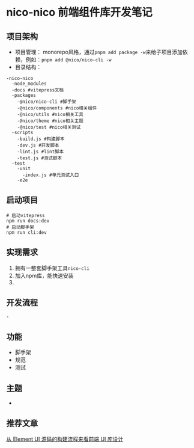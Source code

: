 # nico-nico 前端组件库开发笔记

## 项目架构
- 项目管理：
monorepo风格，通过`pnpm add package -w`来给子项目添加依赖，例如：`pnpm add @nico/nico-cli -w`
- 目录结构：
```#
-nico-nico
  -node_modules
  -docs #vitepress文档
  -packages
    -@nico/nico-cli #脚手架
    -@nico/components #nico相关组件
    -@nico/utils #nico相关工具
    -@nico/theme #nico相关主题
    -@nico/test #nico相关测试
  -scripts
    -build.js #构建脚本
    -dev.js #开发脚本
    -lint.js #lint脚本
    -test.js #测试脚本
  -test
    -unit
      -index.js #单元测试入口
    -e2e
```
## 启动项目
```
# 启动vitepress
npm run docs:dev
# 启动脚手架
npm run cli:dev
```

## 实现需求
1. 拥有一整套脚手架工具`nico-cli`
2. 加入npm库，能快速安装
3. 
## 开发流程
    - 
## 功能
  - 脚手架
  - 规范
  - 测试
## 主题
  - 

## 推荐文章
[从 Element UI 源码的构建流程来看前端 UI 库设计](https://juejin.cn/post/6844904197863964685)